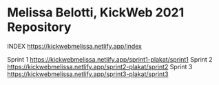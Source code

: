 # Melissa Belotti, KickWeb 2021 Repository
INDEX   https://kickwebmelissa.netlify.app/index

Sprint 1    https://kickwebmelissa.netlify.app/sprint1-plakat/sprint1
Sprint 2    https://kickwebmelissa.netlify.app/sprint2-plakat/sprint2
Sprint 3    https://kickwebmelissa.netlify.app/sprint3-plakat/sprint3
